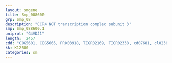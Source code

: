 ```yaml
---
layout: smgene
title: Smp_088600
grp: Smp_08
description: "CCR4 NOT transcription complex subunit 3"
smp: Smp_088600.1
uniprot: "G4VDJ1"
length:  2457
cdd: "COG5601, COG5665, PRK03918, TIGR02169, TIGR02338, cd07681, cl02384, cl09111, cl12013, cl12286, pfam04065, pfam04153, pfam05109, smart00787"
kk: K12580
categories: sm
---
```

